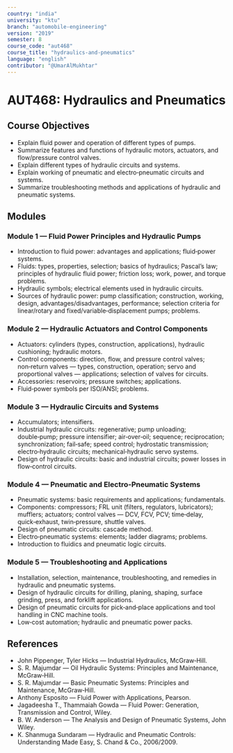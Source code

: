 ```yaml
---
country: "india"
university: "ktu"
branch: "automobile-engineering"
version: "2019"
semester: 8
course_code: "aut468"
course_title: "hydraulics-and-pneumatics"
language: "english"
contributor: "@UmarAlMukhtar"
---
```


# AUT468: Hydraulics and Pneumatics

## Course Objectives

- Explain fluid power and operation of different types of pumps.
- Summarize features and functions of hydraulic motors, actuators, and flow/pressure control valves.
- Explain different types of hydraulic circuits and systems.
- Explain working of pneumatic and electro‑pneumatic circuits and systems.
- Summarize troubleshooting methods and applications of hydraulic and pneumatic systems.

## Modules

### Module 1 — Fluid Power Principles and Hydraulic Pumps

- Introduction to fluid power: advantages and applications; fluid‑power systems.
- Fluids: types, properties, selection; basics of hydraulics; Pascal’s law; principles of hydraulic fluid power; friction loss; work, power, and torque problems.
- Hydraulic symbols; electrical elements used in hydraulic circuits.
- Sources of hydraulic power: pump classification; construction, working, design, advantages/disadvantages, performance; selection criteria for linear/rotary and fixed/variable‑displacement pumps; problems.

### Module 2 — Hydraulic Actuators and Control Components

- Actuators: cylinders (types, construction, applications), hydraulic cushioning; hydraulic motors.
- Control components: direction, flow, and pressure control valves; non‑return valves — types, construction, operation; servo and proportional valves — applications; selection of valves for circuits.
- Accessories: reservoirs; pressure switches; applications.
- Fluid‑power symbols per ISO/ANSI; problems.

### Module 3 — Hydraulic Circuits and Systems

- Accumulators; intensifiers.
- Industrial hydraulic circuits: regenerative; pump unloading; double‑pump; pressure intensifier; air‑over‑oil; sequence; reciprocation; synchronization; fail‑safe; speed control; hydrostatic transmission; electro‑hydraulic circuits; mechanical‑hydraulic servo systems.
- Design of hydraulic circuits: basic and industrial circuits; power losses in flow‑control circuits.

### Module 4 — Pneumatic and Electro‑Pneumatic Systems

- Pneumatic systems: basic requirements and applications; fundamentals.
- Components: compressors; FRL unit (filters, regulators, lubricators); mufflers; actuators; control valves — DCV, FCV, PCV; time‑delay, quick‑exhaust, twin‑pressure, shuttle valves.
- Design of pneumatic circuits: cascade method.
- Electro‑pneumatic systems: elements; ladder diagrams; problems.
- Introduction to fluidics and pneumatic logic circuits.

### Module 5 — Troubleshooting and Applications

- Installation, selection, maintenance, troubleshooting, and remedies in hydraulic and pneumatic systems.
- Design of hydraulic circuits for drilling, planing, shaping, surface grinding, press, and forklift applications.
- Design of pneumatic circuits for pick‑and‑place applications and tool handling in CNC machine tools.
- Low‑cost automation; hydraulic and pneumatic power packs.

## References

- John Pippenger, Tyler Hicks — Industrial Hydraulics, McGraw‑Hill.
- S. R. Majumdar — Oil Hydraulic Systems: Principles and Maintenance, McGraw‑Hill.
- S. R. Majumdar — Basic Pneumatic Systems: Principles and Maintenance, McGraw‑Hill.
- Anthony Esposito — Fluid Power with Applications, Pearson.
- Jagadeesha T., Thammaiah Gowda — Fluid Power: Generation, Transmission and Control, Wiley.
- B. W. Anderson — The Analysis and Design of Pneumatic Systems, John Wiley.
- K. Shanmuga Sundaram — Hydraulic and Pneumatic Controls: Understanding Made Easy, S. Chand & Co., 2006/2009.
